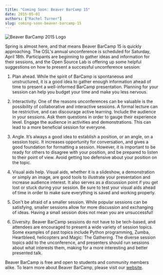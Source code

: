 ```yaml
---
title: "Coming Soon: Beaver BarCamp 15"
date: 2015-05-01
authors: ["Rachel Turner"]
slug: coming-soon-beaver-barcamp-15
---
```


![Beaver BarCamp 2015 Logo](/images/beaver-barcamp-15.jpg#blog)

Spring is almost here, and that means Beaver BarCamp 15 is quickly approaching. The OSL's annual unconference is
scheduled for Saturday, April 18th. Participants are beginning to gather ideas and information for their sessions, and
the Open Source Lab is offering up some helpful suggestions on how to present a successful unconference session:

1. Plan ahead. While the spirit of BarCamp is spontaneous and unstructured, it is a good idea to gather enough
   information ahead of time to present a well-informed BarCamp presentation. Planning for your session can help you
   budget your time and make you less nervous.

2. Interactivity. One of the reasons unconferences can be valuable is the possibility of collaborative and interactive
   sessions. A formal lecture can be restrictive, and can discourage active learning. Include the audience in your
   sessions. Ask them questions in order to gauge their experience level. Engage the audience in activities and
   demonstrations. This can lead to a more beneficial session for everyone.

3. Angle. It’s always a good idea to establish a position, or an angle, on a session topic. It increases opportunity for
   conversation, and gives a good foundation for formatting a session. However, it is important to be ready for others
   to disagree with your position, and be prepared to listen to their point of view. Avoid getting too defensive about
   your position on the topic.

4. Visual aids help. Visual aids, whether it is a slideshow, a demonstration or simply an image, are good tools to
   illustrate your presentation and increase audience interest. It also serves as a discussion point if you get lost or
   stuck during your session. Be sure to test your visual aids ahead of time in order to make sure everything is saved
   and working properly.

5. Don't be afraid of a smaller session. While popular sessions can be satisfying, smaller sessions allow for more
   discussion and exchanging of ideas. Having a small session does not mean you are unsuccessful!

6. Diversity. Beaver BarCamp sessions do not have to be tech-based, and attendees are encouraged to present a wide
   variety of session topics. Some examples of past topics include Python programming, Zumba, Heartbleed, helicopters
   and Magic: The Gathering. The diverse session topics add to the unconference, and presenters should run sessions
   about what interests them, making for a more interesting and better presented talk.

Beaver BarCamp is free and open to students and community members alike. To learn more about Beaver BarCamp, please
visit our [website](http://beaverbarcamp.org/).
